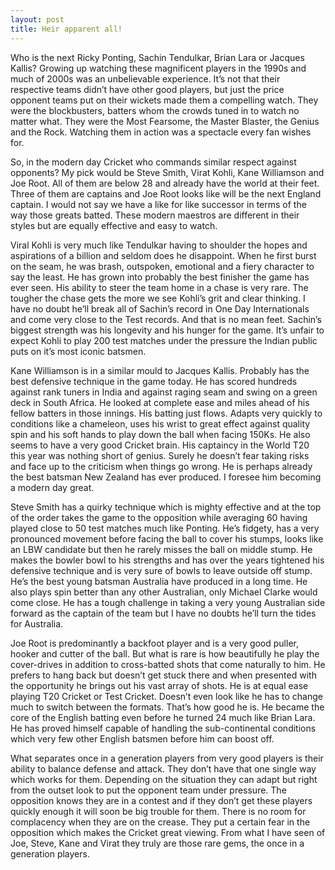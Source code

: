 ```yaml
---
layout: post
title: Heir apparent all!
---
```


Who is the next Ricky Ponting, Sachin Tendulkar, Brian Lara or Jacques Kallis? Growing up watching these magnificent players in the 1990s and much of 2000s was an unbelievable experience. It’s not that their respective teams didn’t have other good players, but just the price opponent teams put on their wickets made them a compelling watch. They were the blockbusters, batters whom the crowds tuned in to watch no matter what. They were the Most Fearsome, the Master Blaster, the Genius and the Rock. Watching them in action was a spectacle every fan wishes for.

So, in the modern day Cricket who commands similar respect against opponents? My pick would be Steve Smith, Virat Kohli, Kane Williamson and Joe Root. All of them are below 28 and already have the world at their feet. Three of them are captains and Joe Root looks like will be the next England captain. I would not say we have a like for like successor in terms of the way those greats batted. These modern maestros are different in their styles but are equally effective and easy to watch.

Viral Kohli is very much like Tendulkar having to shoulder the hopes and aspirations of a billion and seldom does he disappoint. When he first burst on the seam, he was brash, outspoken, emotional and a fiery character to say the least. He has grown into probably the best finisher the game has ever seen. His ability to steer the team home in a chase is very rare. The tougher the chase gets the more we see Kohli’s grit and clear thinking. I have no doubt he’ll break all of Sachin’s record in One Day Internationals and come very close to the Test records. And that is no mean feet. Sachin’s biggest strength was his longevity and his hunger for the game. It’s unfair to expect Kohli to play 200 test matches under the pressure the Indian public puts on it’s most iconic batsmen.

Kane Williamson is in a similar mould to Jacques Kallis. Probably has the best defensive technique in the game today. He has scored hundreds against rank tuners in India and against raging seam and swing on a green deck in South Africa. He looked at complete ease and miles ahead of his fellow batters in those innings. His batting just flows. Adapts very quickly to conditions like a chameleon, uses his wrist to great effect against quality spin and his soft hands to play down the ball when facing 150Ks. He also seems to have a very good Cricket brain. His captaincy in the World T20 this year was nothing short of genius. Surely he doesn’t fear taking risks and face up to the criticism when things go wrong. He is perhaps already the best batsman New Zealand has ever produced. I foresee him becoming a modern day great.

Steve Smith has a quirky technique which is mighty effective and at the top of the order takes the game to the opposition while averaging 60 having played close to 50 test matches much like Ponting. He’s fidgety, has a very pronounced movement before facing the ball to cover his stumps, looks like an LBW candidate but then he rarely misses the ball on middle stump. He makes the bowler bowl to his strengths and has over the years tightened his defensive technique and is very sure of bowls to leave outside off stump. He’s the best young batsman Australia have produced in a long time. He also plays spin better than any other Australian, only Michael Clarke would come close. He has a tough challenge in taking a very young Australian side forward as the captain of the team but I have no doubts he’ll turn the tides for Australia.   

Joe Root is predominantly a backfoot player and is a very good puller, hooker and cutter of the ball. But what is rare is how beautifully he play the cover-drives in addition to cross-batted shots that come naturally to him. He prefers to hang back but doesn’t get stuck there and when presented with the opportunity he brings out his vast array of shots. He is at equal ease playing T20 Cricket or Test Cricket. Doesn’t even look like he has to change much to switch between the formats. That’s how good he is. He became the core of the English batting even before he turned 24 much like Brian Lara. He has proved himself capable of handling the sub-continental conditions which very few other English batsmen before him can boost off. 

What separates once in a generation players from very good players is their ability to balance defense and attack. They don’t have that one single way which works for them. Depending on the situation they can adapt but right from the outset look to put the opponent team under pressure. The opposition knows they are in a contest and if they don’t get these players quickly enough it will soon be big trouble for them. There is no room for complacency when they are on the crease. They put a certain fear in the opposition which makes the Cricket great viewing. From what I have seen of Joe, Steve, Kane and Virat they truly are those rare gems, the once in a generation players.



